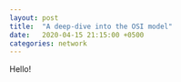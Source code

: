 ```yaml
---
layout: post
title:  "A deep-dive into the OSI model"
date:   2020-04-15 21:15:00 +0500
categories: network
---
```

Hello!
